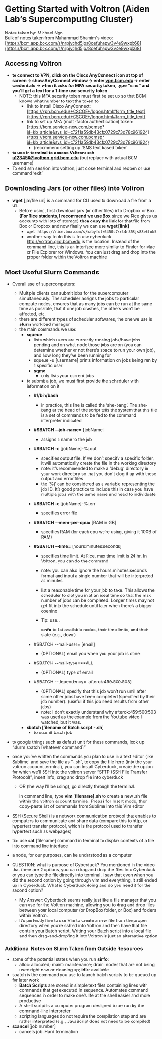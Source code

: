 # Getting Started with Voltron (Aiden Lab’s Supercomputing Cluster)

Notes taken by: Michael Ngo  
Bulk of notes taken from Muhammad Shamim's video: [https://bcm.app.box.com/s/nrpjvqhd5joa8cefuhapw3v4e9wxpk68](https://bcm.app.box.com/s/nrpjvqhd5joa8cefuhapw3v4e9wxpk68)

## Accessing Voltron

- **to connect to VPN, click on the Cisco AnyConnect icon at top of screen → show AnyConnect window → enter [vpn.bcm.edu](http://vpn.bcm.edu) → enter credentials → when it asks for MFA security token, type “sms” and you’ll get a text for a 1-time use security token**
    - NOTE: this MFA security token must first be set up so that BCM knows what number to text the token to
        - link to install Cisco AnyConnect: [https://vpn.bcm.edu/+CSCOE+/logon.html#form_title_text](https://vpn.bcm.edu/+CSCOE+/logon.html#form_title_text)
        - link to set up MFA (multi-factor authentication) token: [https://bcm.service-now.com/bcmsp?id=kb_article&sys_id=c72f1a59db43cfc0729c73d78c961924](https://bcm.service-now.com/bcmsp?id=kb_article&sys_id=c72f1a59db43cfc0729c73d78c961924)
            - (recommend setting up ‘SMS text based token’
- **to use in terminal to access Voltron: ssh u123456@voltron.grid.bcm.edu** (but replace with actual BCM username)
- To end ssh session into voltron, just close terminal and reopen or use command ‘exit’

## Downloading Jars (or other files) into Voltron

- **wget** [jar/file url] is a command for CLI used to download a file from a url.
    - Before using, first download jars (or other files) into Dropbox or Box. **(For Rice students, I recommend we use Box** since we Rice gives us accounts with lots of storage) **then copy the link** for that file from Box or Dropbox and now finally we can use **wget [link]**
        - `wget https://rice.box.com/s/habyfolz6450c7krt4n358js88ehfok5`
        - another way to do this is to use cyberduck. http://voltron.grid.bcm.edu is the location. Instead of the command line, this is an interface more similar to Finder for Mac or File Explorer for Windows. You can just drag and drop into the proper folder within the Voltron machine
## Most Useful Slurm Commands

- Overall use of supercomputers:
    - Multiple clients can submit jobs for the supercomputer simultaneously. The scheduler assigns the jobs to particular compute nodes, ensures that as many jobs can be run at the same time as possible, that if one job crashes, the others won’t be affected, etc.
    - there are different types of scheduler softwares, the one we use is **slurm** workload manager
    - the main commands we use:
        - **squeue**
            - lists which users are currently running jobs/have jobs pending and on what node those jobs are on (you can determine whether or not there’s space to run your own job), and how long they’ve been running for
            - squeue -u [username] prints information on jobs being run by 1 specific user
            - **sqme**
                - only lists your current jobs
        - to submit a job, we must first provide the scheduler with information on it
            - **#!/bin/bash**
                - in practice, this line is called the ‘she-bang’. The she-bang at the head of the script tells the system that this file is a set of commands to be fed to the command interpreter indicated
            - **#SBATCH --job-name=** [jobName]
                - assigns a name to the job
            - #**SBATCH -o** [jobName]-%j.out
                - specifies output file. If we don’t specify a specific folder, it will automatically create the file in the working directory
                - note: it’s recommended to make a ‘debug’ directory in your work directory so that you don’t clog it up with these output and error files
                - the ‘%j’ can be considered as a variable representing the job ID. It’s good practice to include this in case you have multiple jobs with the same name and need to individuate
            - #**SBATCH -e** [jobName]-%j.err
                - specifies error file
            - **#SBATCH --mem-per-cpu=** [RAM in GB]
                - specifies RAM (for each cpu we’re using, giving it 10GB of RAM)
            - **#SBATCH --time=** [hours:minutes:seconds]
                - specifies time limit. At Rice, max time limit is 24 hr. In Voltron, you can do the command
                - note: you can also ignore the hours:minutes:seconds format and input a single number that will be interpreted as minutes
                - list a reasonable time for your job to take. This allows the scheduler to slot you in at an ideal time so that the max number of jobs can be completed. Longer times may not get fit into the schedule until later when there’s a bigger opening
                - Tip: use…
                    
                    **sinfo** to list available nodes, their time limits, and their state (e.g., down)
                    
            - #SBATCH --mail-user= [email]
                - (OPTIONAL) email you when you your job is done
            - #SBATCH --mail-type=\**ALL
                - (OPTIONAL) type of email
            - #SBATCH --dependency= [afterok:459:500:503]
                - (OPTIONAL) specify that this job won’t run until after some other jobs have been completed (specified by their job number). (useful if this job need results from other jobs)
                - note: I don’t exactly understand why afterok:459:500:503 was used as the example from the Youtube video I watched, but it was.
        - **sbatch [filename of Batch script -.sh]**
            - to submit batch job
- to google things such as default unit for these commands, look up “slurm sbatch [whatever command]”
- once you’ve written the commands you plan to use in a text editor (like Sublime) and save the file as “-.sh”, to copy the file here (into the your voltron account terminal), you can install Cyberduck, create the option for which we’ll SSH into the voltron server “SFTP (SSH File Transfer Protocol)”, insert info, drag and drop file into cyberduck
    - OR (the way I’ll be using), go directly through the terminal.
        
        in command line, type **vim [filename].sh** to create a new .sh file within the voltron account terminal. Press **i** for Insert mode, then copy-paste list of commands from Sublime into this Vim editor
        
- SSH (Secure Shell) is a network communication protocol that enables to computers to communicate and share data (compare this to http, or hypertext transfer protocol, which is the protocol used to transfer hypertext such as webpages)
- tip: use **cat** [filename] command in terminal to display contents of a file into command line interface
- a node, for our purposes, can be understood as a computer

- QUESTION: what is purpose of Cyberduck? You mentioned in the video that there are 2 options, you can drag and drop the files into Cyberduck or you can type the file directly into terminal. I saw that even when you did the second option by going through vim and everything, it still ended up in Cyberduck. What is Cyberduck doing and do you need it for the second option?
    - My Answer: Cyberduck seems really just like a file manager that you can use for the Voltron machine, allowing you to drag and drop files between your local computer (or DropBox folder, or Box) and folders within Voltron.
    - It’s perfectly fine to use Vim to create a new file from the proper directory when you’re ssh’ed into Voltron and then have that file contain your Batch script. Writing your Batch script into a local file and then drag-and-drop‘ing it into Voltron is just an alternative option

### Additional Notes on Slurm Taken from Outside Resources

- some of the potential states when you run **sinfo**:
    - alloc: allocated; maint: maintenance; drain: nodes that are not being used right now or cleaning up; **idle**: available
- sbatch is the command you use to launch batch scripts to be queued up for later work
    - **Batch Scripts** are stored in simple text files containing lines with commands that get executed in sequence. Automates command sequences in order to make one’s life at the shell easier and more productive
    - A shell script is a computer program designed to be run by the command-line interpreter
    - scripting languages do not require the compilation step and are rather interpreted (e.g., JavaScript does not need to be compiled)
- **scancel** [job number]
    - cancels job. Hard termination


